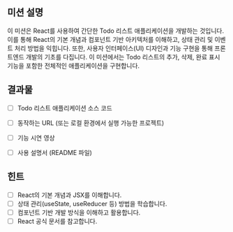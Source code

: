 ## 미션 설명
이 미션은 React를 사용하여 간단한 Todo 리스트 애플리케이션을 개발하는 것입니다.
이를 통해 React의 기본 개념과 컴포넌트 기반 아키텍처를 이해하고,
상태 관리 및 이벤트 처리 방법을 익힙니다. 
또한, 사용자 인터페이스(UI) 디자인과 기능 구현을 통해 프론트엔드 개발의 기초를 다집니다. 
이 미션에서는 Todo 리스트의 추가, 삭제, 완료 표시 기능을 포함한 전체적인 애플리케이션을 구현합니다.



## 결과물
- [ ] Todo 리스트 애플리케이션 소스 코드 
- [ ] 동작하는 URL (또는 로컬 환경에서 실행 가능한 프로젝트)
- [ ] 기능 시연 영상 
- [ ] 사용 설명서 (README 파일)



## 힌트
- [ ] React의 기본 개념과 JSX를 이해합니다.
- [ ] 상태 관리(useState, useReducer 등) 방법을 학습합니다. 
- [ ] 컴포넌트 기반 개발 방식을 이해하고 활용합니다.
- [ ] React 공식 문서를 참고합니다.
